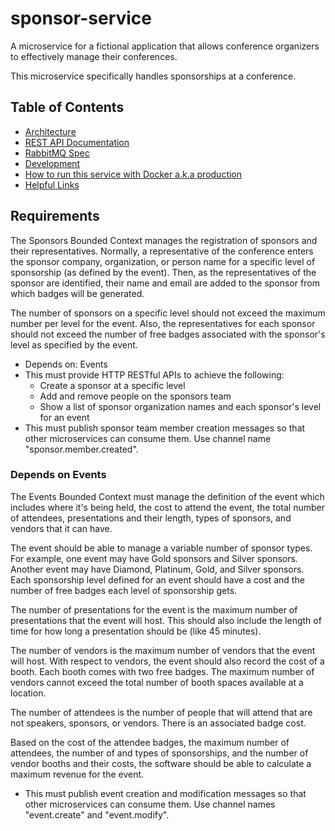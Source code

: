 # sponsor-service

A microservice for a fictional application that allows conference organizers to effectively manage their conferences.

This microservice specifically handles sponsorships at a conference.

## Table of Contents

* [Architecture](docs/ARCHITECTURE.md)
* [REST API Documentation](docs/REST_API.md)
* [RabbitMQ Spec](docs/RABBITMQ_MESSAGES.md)
* [Development](docs/DEVELOPMENT.md)
* [How to run this service with Docker a.k.a production](docs/PRODUCTION.md)
* [Helpful Links](docs/LINKS.md)

## Requirements

The Sponsors Bounded Context manages the registration of sponsors and their representatives. Normally, a representative of the conference enters the sponsor company, organization, or person name for a specific level of sponsorship (as defined by the event). Then, as the representatives of the sponsor are identified, their name and email are added to the sponsor from which badges will be generated.

The number of sponsors on a specific level should not exceed the maximum number per level for the event. Also, the representatives for each sponsor should not exceed the number of free badges associated with the sponsor's level as specified by the event.

* Depends on: Events
* This must provide HTTP RESTful APIs to achieve the following:
    * Create a sponsor at a specific level
    * Add and remove people on the sponsors team
    * Show a list of sponsor organization names and each sponsor's level for an event
* This must publish sponsor team member creation messages so that other microservices can consume them. Use channel name "sponsor.member.created".

### Depends on Events

The Events Bounded Context must manage the definition of the event which includes where it's being held, the cost to attend the event, the total number of attendees, presentations and their length, types of sponsors, and vendors that it can have.

The event should be able to manage a variable number of sponsor types. For example, one event may have Gold sponsors and Silver sponsors. Another event may have Diamond, Platinum, Gold, and Silver sponsors. Each sponsorship level defined for an event should have a cost and the number of free badges each level of sponsorship gets.

The number of presentations for the event is the maximum number of presentations that the event will host. This should also include the length of time for how long a presentation should be (like 45 minutes).

The number of vendors is the maximum number of vendors that the event will host. With respect to vendors, the event should also record the cost of a booth. Each booth comes with two free badges. The maximum number of vendors cannot exceed the total number of booth spaces available at a location.

The number of attendees is the number of people that will attend that are not speakers, sponsors, or vendors. There is an associated badge cost.

Based on the cost of the attendee badges, the maximum number of attendees, the number of and types of sponsorships, and the number of vendor booths and their costs, the software should be able to calculate a maximum revenue for the event.

* This must publish event creation and modification messages so that other microservices can consume them. Use channel names "event.create" and "event.modify".
